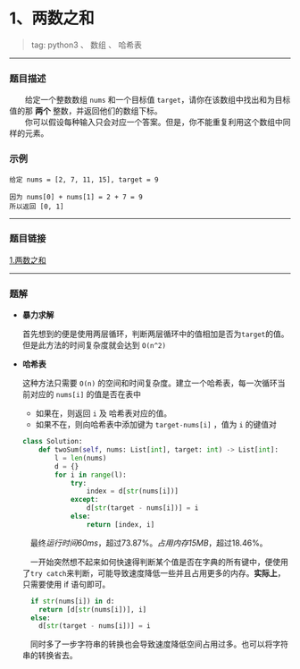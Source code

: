 # 1、两数之和
> tag: python3 、 数组 、 哈希表

***
### 题目描述
&emsp;&emsp;给定一个整数数组 `nums` 和一个目标值 `target`，请你在该数组中找出和为目标值的那 **两个** 整数，并返回他们的数组下标。  
&emsp;&emsp;你可以假设每种输入只会对应一个答案。但是，你不能重复利用这个数组中同样的元素。
### 示例
```
给定 nums = [2, 7, 11, 15], target = 9

因为 nums[0] + nums[1] = 2 + 7 = 9
所以返回 [0, 1]
```
***
### 题目链接
[1.两数之和](https://leetcode-cn.com/problems/two-sum/)
***
### 题解

* **暴力求解**

  首先想到的便是使用两层循环，判断两层循环中的值相加是否为`target`的值。但是此方法的时间复杂度就会达到 `O(n^2)`

* **哈希表**

  这种方法只需要 `O(n)` 的空间和时间复杂度。建立一个哈希表，每一次循环当前对应的 `nums[i]` 的值是否在表中
  + 如果在，则返回 `i` 及 哈希表对应的值。
  + 如果不在，则向哈希表中添加键为 `target-nums[i]` ，值为 `i` 的键值对

  ```python
  class Solution:
      def twoSum(self, nums: List[int], target: int) -> List[int]:
          l = len(nums)
          d = {}
          for i in range(l):
              try:
                  index = d[str(nums[i])]
              except:
                  d[str(target - nums[i])] = i
              else:
                  return [index, i]
  ```

    &emsp;最终*运行时间60ms*，超过73.87%。*占用内存15MB*，超过18.46%。  

    &emsp;一开始突然想不起来如何快速得判断某个值是否在字典的所有键中，便使用了`try catch`来判断，可能导致速度降低一些并且占用更多的内存。**实际上**，只需要使用 if 语句即可。
    ```python
      if str(nums[i]) in d:
        return [d[str(nums[i])], i]
      else:
        d[str(target - nums[i])] = i
    ```
    &emsp;同时多了一步字符串的转换也会导致速度降低空间占用过多。也可以将字符串的转换省去。
